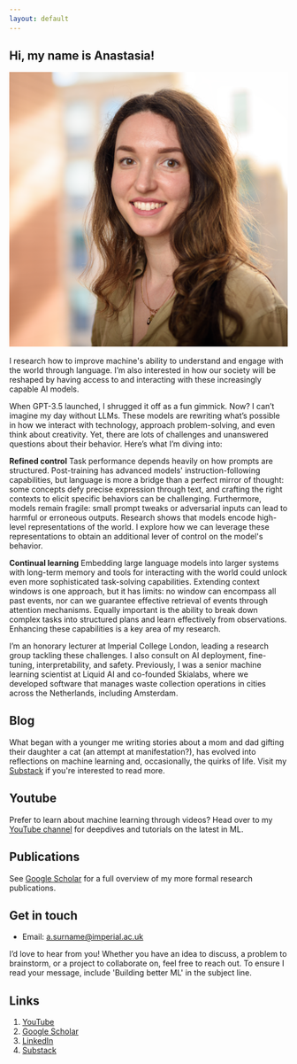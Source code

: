 ```yaml
---
layout: default
---
```


## Hi, my name is Anastasia!

<img class="profile-picture" src="square_photo.png">

I research how to improve machine's ability to understand and engage with the world through language. I’m also interested in how our society will be reshaped by having access to and interacting with these increasingly capable AI models. 

When GPT-3.5 launched, I shrugged it off as a fun gimmick. Now? I can’t imagine my day without LLMs. These models are rewriting what’s possible in how we interact with technology, approach problem-solving, and even think about creativity. Yet, there are lots of challenges and unanswered questions about their behavior. Here’s what I’m diving into:

**Refined control** 
Task performance depends heavily on how prompts are structured. Post-training has advanced models' instruction-following capabilities, but language is more a bridge than a perfect mirror of thought: some concepts defy precise expression through text, and crafting the right contexts to elicit specific behaviors can be challenging. Furthermore, models remain fragile: small prompt tweaks or adversarial inputs can lead to harmful or erroneous outputs. Research shows that models encode high-level representations of the world. I explore how we can leverage these representations to obtain an additional lever of control on the model's behavior. 

**Continual learning** 
Embedding large language models into larger systems with long-term memory and tools for interacting with the world could unlock even more sophisticated task-solving capabilities. Extending context windows is one approach, but it has limits: no window can encompass all past events, nor can we guarantee effective retrieval of events through attention mechanisms. Equally important is the ability to break down complex tasks into structured plans and learn effectively from observations. Enhancing these capabilities is a key area of my research. 

I’m an honorary lecturer at Imperial College London, leading a research group tackling these challenges. I also consult on AI deployment, fine-tuning, interpretability, and safety. Previously, I was a senior machine learning scientist at Liquid AI and co-founded Skialabs, where we developed software that manages waste collection operations in cities across the Netherlands, including Amsterdam. 

## Blog 

What began with a younger me writing stories about a mom and dad gifting their daughter a cat (an attempt at manifestation?), has evolved into reflections on machine learning and, occasionally, the quirks of life. Visit my [Substack](http://ana15.substack.com) if you're interested to read more. 

## Youtube 

Prefer to learn about machine learning through videos? Head over to my [YouTube channel](https://www.youtube.com/@anastasiaborovykh120) for deepdives and tutorials on the latest in ML. 

## Publications

See [Google Scholar](https://scholar.google.com/citations?user=6y1FmgQAAAAJ&hl=en&oi=ao) for a full overview of my more formal research publications. 

## Get in touch

* Email: a.surname@imperial.ac.uk

I’d love to hear from you! Whether you have an idea to discuss, a problem to brainstorm, or a project to collaborate on, feel free to reach out. To ensure I read your message, include 'Building better ML' in the subject line.

## Links

1. [YouTube](https://www.youtube.com/@anastasiaborovykh120)
2. [Google Scholar](https://scholar.google.com/citations?user=6y1FmgQAAAAJ&hl=en&oi=ao)
3. [LinkedIn](https://www.linkedin.com/in/anastasia-borovykh-10380584/)
4. [Substack](http://ana15.substack.com)
